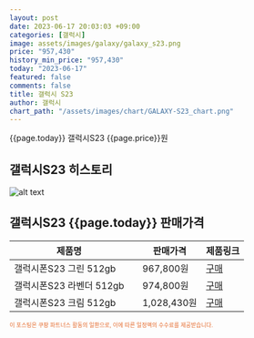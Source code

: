 ```yaml
---
layout: post
date: 2023-06-17 20:03:03 +09:00
categories: [갤럭시]
image: assets/images/galaxy/galaxy_s23.png
price: "957,430"
history_min_price: "957,430"
today: "2023-06-17"
featured: false
comments: false
title: 갤럭시 S23
author: 갤럭시
chart_path: "/assets/images/chart/GALAXY-S23_chart.png"
---
```


{{page.today}} 갤럭시S23 {{page.price}}원

## 갤럭시S23 히스토리
![alt text]({{page.chart_path}} "갤럭시S23 히스토리")

## 갤럭시S23 {{page.today}} 판매가격
<main>
<table id="rwd-table-large">
  <thead>
    <tr>
      <th>제품명</th>
      <th></th>
      <th>판매가격</th>
      <th>제품링크</th>
    </tr>
  </thead>
  <tbody><tr>
        <td>갤럭시폰S23 그린 512gb</td>
        <td></td>
        <td>967,800원</td>
        <td><a href='https://link.coupang.com/a/SHBUf' target='_blank'>구매</a></td>
        </tr><tr>
        <td>갤럭시폰S23 라벤더 512gb</td>
        <td></td>
        <td>974,800원</td>
        <td><a href='https://link.coupang.com/a/SHBYQ' target='_blank'>구매</a></td>
        </tr><tr>
        <td>갤럭시폰S23 크림 512gb</td>
        <td></td>
        <td>1,028,430원</td>
        <td><a href='https://link.coupang.com/a/SHB1G' target='_blank'>구매</a></td>
        </tr></tbody>
</table>

</main>
<div style="color:#e56a2c;font-size: 0.7em;" >
이 포스팅은 쿠팡 파트너스 활동의 일환으로, 이에 따른 일정액의 수수료를 제공받습니다.
</div>
